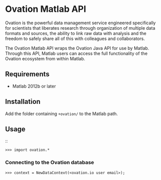 # Ovation Matlab API


Ovation is the powerful data management service engineered specifically for scientists that liberates research through organization of multiple data formats and sources, the ability to link raw data with analysis and the freedom to safely share all of this with colleagues and collaborators.

The Ovation Matlab API wraps the Ovation Java API for use by Matlab. Through this API, Matlab users can access the full functionality of the Ovation ecosystem from within Matlab. 

## Requirements

* Matlab 2012b or later


## Installation

Add the folder containing `+ovation/` to the Matlab path.

## Usage

::

	>>> import ovation.*

### Connecting to the Ovation database

	>>> context = NewDataContext(<ovation.io user email>);




